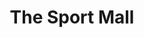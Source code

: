 ---
title: "The Sport Mall"
url: /bangalore/the-sport-mall-1st-floor-24th-main-road-sarakki-village-j-p-nagar-6th-phase-opp-crystal-castle-hotel/
shop: Sport
---